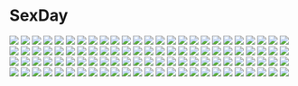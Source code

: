 # SexDay
![](https://konachan.com/jpeg/31d74c93dc4434e47e351a50725aa53f/Konachan.com%20-%20201231%20book%20brown_hair%20dress%20green_eyes%20headdress%20hiroe_rei%20paper%20scan.jpg)
![](https://konachan.com/image/3087e36492cfdaf8a13849a3b2830f89/Konachan.com%20-%20258679%202girls%20animal%20butterfly%20douyougen%20dress%20gray_eyes%20gray_hair%20long_hair%20original%20short_hair%20sleeping%20water%20white_hair%20wink.jpg)
![](https://konachan.com/image/a27088150e0f998f225dcaade0903899/Konachan.com%20-%2061122%20hatsune_miku%20kabayaki_unagi%20maid%20vocaloid%20yellow.jpg)
![](https://konachan.com/image/ccbb18a69ffd4f6c5a9cccba56b69664/Konachan.com%20-%20214870%20animal_ears%20ass%20barefoot%20fang%20foxgirl%20granblue_fantasy%20long_hair%20panties%20red_eyes%20tail%20thighhighs%20underwear%20yuel_%28granblue_fantasy%29.jpg)
![](https://konachan.com/jpeg/8aaabf709b932fab7b3054155e072409/Konachan.com%20-%20267283%205240mosu%20breast_hold%20breasts%20close%20game_cg%20long_hair%20natsuiro_koi_uta%20nipples%20no_bra%20open_shirt%20ponytail%20purple_eyes%20purple_hair%20takanashi_hikaru.jpg)
![](https://konachan.com/jpeg/56fd52bb04c5e8312709cd6e301b7656/Konachan.com%20-%20274065%20annin_doufu%20blonde_hair%20blush%20bow%20idolmaster%20idolmaster_cinderella_girls%20jougasaki_rika%20loli%20long_hair%20thighhighs%20yellow_eyes.jpg)
![](https://konachan.com/jpeg/c3c6b229bf21c253506a4ab71c1b148e/Konachan.com%20-%206814%20allen_walker%20d.gray-man%20dark%20kanda_yuu%20lavi.jpg)
![](https://konachan.com/jpeg/18d7631c4f321b29333bd4aba5e5107c/Konachan.com%20-%20191136%202girls%20animal%20bird%20black_hair%20blue_eyes%20blush%20bow%20cozyquilt%20feathers%20food%20fruit%20headphones%20phone%20red_eyes%20red_hair%20scarf%20snow%20twintails%20wink%20winter.jpg)
![](https://konachan.com/image/476628e7ac84909841384e0e563d9652/Konachan.com%20-%2092348%20animal_ears%20blonde_hair%20breasts%20catgirl%20censored%20green_eyes%20nipples%20nokoppa%20original%20pussy%20spread_legs%20spread_pussy%20tagme%20tail.jpg)
![](https://konachan.com/image/c845b6c704283bac787b318a5c38a792/Konachan.com%20-%20136078%20breasts%20brown_hair%20nipples%20no_bra%20open_shirt%20original%20panties%20panty_pull%20penis%20pubic_hair%20pussy%20school_uniform%20sex%20tears%20uncensored%20underwear.jpg)
![](https://konachan.com/image/0d6ba9f76c77207f28bb4c7aece9ced1/Konachan.com%20-%2024298%20green%20nishimata_aoi.jpg)
![](https://konachan.com/jpeg/7915da1ba24055adeec2f694558f8611/Konachan.com%20-%20198287%20black_hair%20brown_eyes%20gray%20katahira_masashi%20long_hair%20original%20swimsuit.jpg)
![](https://konachan.com/image/8ec6b33e67574a4fe700622a43d3db34/Konachan.com%20-%20103957%20blonde_hair%20garter_belt%20gun%20hat%20mahou_shoujo_madoka_magica%20thighhighs%20tomoe_mami%20weapon%20yellow_eyes.jpg)
![](https://konachan.com/image/a09d7e8c66aa1df729336ac65783db5c/Konachan.com%20-%20114853%20ama_ane%20blonde_hair%20bra%20breasts%20cleavage%20kikurage%20open_shirt%20panties%20pantyhose%20peassoft%20takashina_natsumi%20underwear%20undressing.jpg)
![](https://konachan.com/image/0d8c1cf4adf3c1dba34a0222d549b641/Konachan.com%20-%20282696%202girls%20bed%20bow%20breasts%20collar%20condom%20cum%20demon%20horns%20long_hair%20navel%20nipples%20no_bra%20nopan%20original%20pink_eyes%20stockings%20succubus%20wings%20y_umiharu.jpg)
![](https://konachan.com/image/291f2182df0bb92ef9afd5e93875bbe0/Konachan.com%20-%2053811%20galge.com%20japanese_clothes%20logo%20murata_taichi%20no_bra%20nopan%20open_shirt%20yukata.jpg)
![](https://konachan.com/image/c109ed7a058b20943636148beb74ec0e/Konachan.com%20-%2012352%20arcana%20blonde_hair%20breasts%20cleavage%20fairy%20pointed_ears%20taka_tony%20thighhighs%20wings.jpg)
![](https://konachan.com/image/8640d928bf2e4a30db705375189e53aa/Konachan.com%20-%20138386%20a_channel%20ichii_tooru%20kuroda_bb%20momoki_run%20nishi_yuuko%20tennoji_nagisa.jpg)
![](https://konachan.com/jpeg/478528b2c6f5d852ecf8dc89bd0f6de0/Konachan.com%20-%20254820%20animal_ears%20aruma_jiki%20blonde_hair%20blue_eyes%20breasts%20catgirl%20final_fantasy%20miqo%27te%20nipples%20no_bra%20shirt_lift%20tail%20uncensored%20undressing%20white.jpg)
![](https://konachan.com/jpeg/5bc191e60082357db81da2638ac22773/Konachan.com%20-%2087581%20black_eyes%20blush%20bra%20brown_hair%20ginichi%20kousaka_kyousuke%20male%20pajamas%20panties%20short_hair%20sleeping%20street_fighter%20tamura_manami%20underwear%20undressing.jpg)
![](https://konachan.com/image/e9779d33228a6890281e6e01fdc555e0/Konachan.com%20-%2079053%20red_eyes%20touhou%20yakumo_yukari.jpg)
![](https://konachan.com/image/2f88b416496f9a2123c96514f640ff10/Konachan.com%20-%207243%20animal%20apron%20bow%20brown_eyes%20brown_hair%20cat%20catgirl%20dress%20drink%20fang%20gagraphic%20logo%20long_hair%20maid%20nekoneko%20ribbons%20tears%20thighhighs%20watermark.jpg)
![](https://konachan.com/image/ad59432bac73d1654a9d2c11dba07043/Konachan.com%20-%2075470%20hatsune_miku%20kaida_michi%20twintails%20vocaloid.jpg)
![](https://konachan.com/jpeg/bcb61bad52d7b196cdf22294f5d7c341/Konachan.com%20-%2079293%20angel_ring%20breasts%20censored%20elbow_gloves%20fujii_sumika%20game_cg%20gloves%20moonstone%20nipples%20nopan%20sex%20tagme%20thighhighs.jpg)
![](https://konachan.com/jpeg/2edcff792763e7f9e3e46610c11e7cc2/Konachan.com%20-%2065745%20gun%20mecha%20mechagirl%20sky%20weapon.jpg)
![](https://konachan.com/image/c0a7a6e728b4abd2445d5d8e84af2ef4/Konachan.com%20-%20303314%20anthropomorphism%20azur_lane%20blush%20gray_hair%20long_hair%20navel%20nopan%20prinz_eugen_%28azur_lane%29%20yk_%28pixiv43531291%29.jpg)
![](https://konachan.com/image/e814ede8228ae180e06a901c9d220e95/Konachan.com%20-%20162634%20blue%20bou_nin%20dress%20original%20white_hair.jpg)
![](https://konachan.com/image/bf703b0f19c91caa732563a8bc94b11a/Konachan.com%20-%2024037%20anthropomorphism%20mac%20os-tan.jpg)
![](https://konachan.com/image/6151d0128076e6416b5087b1247cd176/Konachan.com%20-%20276718%20anthropomorphism%20atelier_yuu%20barefoot%20beach%20bikini%20brown_eyes%20brown_hair%20kaga_%28kancolle%29%20kantai_collection%20navel%20short_hair%20swimsuit%20water.jpg)
![](https://konachan.com/jpeg/aac3909fff134c7d8ab2d66136e5d367/Konachan.com%20-%20300307%20black_hair%20blush%20breasts%20brown_eyes%20censored%20ebido%20fellatio%20long_hair%20nude%20original%20penis.jpg)
![](https://konachan.com/image/1a54b8d76fc22cb0672670159c461dba/Konachan.com%20-%20217682%20all_male%20bicolored_eyes%20cropped%20hoodie%20kaneki_ken%20male%20mask%20petitster%20short_hair%20tokyo_ghoul%20white_hair.jpg)
![](https://konachan.com/image/b333700d11dac260727f0a7fd35094cb/Konachan.com%20-%20197596%20ayase_eri%20breast_hold%20breasts%20hoshizora_rin%20koizumi_hanayo%20kure_masahiro%20minami_kotori%20nipples%20nude%20sonoda_umi%20thighhighs%20toujou_nozomi%20yazawa_nico.jpg)
![](https://konachan.com/jpeg/c579d4169833c49d354652423648c24c/Konachan.com%20-%20230487%20bow%20brown_eyes%20brown_hair%20computer%20dress%20hewsack%20long_hair%20rin_%28shelter%29%20shelter%20waifu2x.jpg)
![](https://konachan.com/jpeg/9c7d76d04198f2cc3860abee06282386/Konachan.com%20-%20192519%202girls%20blush%20braids%20game_cg%20giga%20gray_hair%20long_hair%20nironiro%20panties%20pink_hair%20red_eyes%20ribbons%20school_uniform%20skirt%20sword%20underwear%20weapon.jpg)
![](https://konachan.com/image/d9acff214f98035f54edf0132d461141/Konachan.com%20-%20148577%20mahou_shoujo_madoka_magica%20tomoe_mami%20uousa.jpg)
![](https://konachan.com/image/5d7a39e85e5c2a893477a32ec3d5c256/Konachan.com%20-%20256042%20aqua_hair%20armor%20daidou_%28demitasse%29%20gloves%20green_eyes%20gun%20kick%20long_hair%20maria_traydor%20star_ocean%20weapon.jpg)
![](https://konachan.com/image/b30caa86605e393eb7408c45b165793e/Konachan.com%20-%20139092%20blue_eyes%20clouds%20eichisu%20green_hair%20hat%20landscape%20long_hair%20original%20scenic%20skirt%20sky%20wings.jpg)
![](https://konachan.com/jpeg/89b03441e7b99baed9f49cc1989b69d9/Konachan.com%20-%20266079%20blonde_hair%20boots%20dress%20fate_grand_order%20fate_%28series%29%20flowers%20grass%20headdress%20ko_31%20nero_claudius_%28fate%29%20short_hair%20thighhighs%20tree%20wedding_attire.jpg)
![](https://konachan.com/jpeg/f72218f36bf557557347b01144c27fb5/Konachan.com%20-%2052741%20artoria_pendragon_%28all%29%20fate_%28series%29%20fate_stay_night%20saber.jpg)
![](https://konachan.com/jpeg/d5f710966f97d270e2f56188f93205a9/Konachan.com%20-%20251278%20apron%20asama_riho%20ass%20blush%20breasts%20brown_hair%20game_cg%20green_eyes%20kazu_kakao%20kimi_ni_semaru_otome_no_lesson%20naked_apron%20ponytail%20short_hair.jpg)
![](https://konachan.com/image/d214ef0bff7fe5acb116ea1769eeff48/Konachan.com%20-%20167000%20aki_minoriko%20animal_ears%20arinu%20barefoot%20blonde_hair%20blush%20hat%20japanese_clothes%20red_eyes%20short_hair%20tail%20tears%20touhou%20underwear%20wink.jpg)
![](https://konachan.com/jpeg/671b8ba600a1818be6994092e82a6341/Konachan.com%20-%20237286%20akiyama_mio%20black_hair%20dress%20garter_belt%20hat%20k-on%21%20long_hair%20microphone%20nilitsu%20white.jpg)
![](https://konachan.com/jpeg/d159b329ac1d8c03feaac1bdf7c6a8cd/Konachan.com%20-%20271028%20animal_ears%20armor%20boots%20building%20cape%20clouds%20gloves%20group%20headdress%20hoodie%20long_hair%20moon%20night%20ruby_rose%20rwby%20sky%20spear%20sword%20watermark%20weapon.jpg)
![](https://konachan.com/jpeg/3a5907dbd370d77d9e05f870e69c2a09/Konachan.com%20-%20261279%20blue_hair%20brown_eyes%20clouds%20dress%20hat%20hinanawi_tenshi%20long_hair%20magic%20mifuru%20sky%20sword%20touhou%20weapon.jpg)
![](https://konachan.com/jpeg/91753928a6dced559e3749ec3237e718/Konachan.com%20-%20253450%20aqua_eyes%20blonde_hair%20breasts%20building%20elbow_gloves%20game_cg%20gloves%20harukaze_soft%20long_hair%20oozora_itsuki%20ribbons%20skirt%20sky%20thighhighs%20tree.jpg)
![](https://konachan.com/jpeg/53536aff519c7118742ed3fa5f5780f9/Konachan.com%20-%20231975%20anthropomorphism%20blonde_hair%20boots%20breasts%20censored%20green_eyes%20hat%20long_hair%20mukka%20navel%20nipples%20no_bra%20nopan%20pantyhose%20penis%20pussy%20shirt_lift%20signed.jpg)
![](https://konachan.com/image/a96fd39786126fcec00f3b007474544b/Konachan.com%20-%2073168%20hatsune_miku%20twintails%20vocaloid.jpg)
![](https://konachan.com/jpeg/34bdc79822b9a9ee0814548b8272f839/Konachan.com%20-%20291194%20anus%20ass%20blush%20bow%20brown_hair%20cameltoe%20game_cg%20green_eyes%20kiba_satoshi%20kinomiya_nanoka%20long_hair%20marmalade%20ponytail%20see_through%20skirt%20study_%C2%A7_steady.jpg)
![](https://konachan.com/image/9a640c96d801ced9630d922f07cba473/Konachan.com%20-%20104806%20aoi_ringo%20food%20game_cg%20green_eyes%20hoshi_no_ouji-kun%20qp%3Aflapper%20school_uniform%20tagme_%28artist%29%20twintails.jpg)
![](https://konachan.com/jpeg/f98ea34f300bf07a4f75e18d760550ab/Konachan.com%20-%2082626%20blue_eyes%20blue_hair%20clouds%20flowers%20hatsune_miku%20minami_haruya%20swimsuit%20twintails%20vocaloid%20water%20wet.jpg)
![](https://konachan.com/image/6cc4ad5d280d8216510d52ed3fe721bb/Konachan.com%20-%2049983%20akiyama_mio%20hirasawa_yui%20k-on%21%20kotobuki_tsumugi%20monster_hunter%20tainaka_ritsu.jpg)
![](https://konachan.com/jpeg/e4df545e569a93c159266418e96a4f67/Konachan.com%20-%20253572%20apron%20blue%20breasts%20brown_hair%20food%20green_eyes%20logo%20long_hair%20mask%20murakumo_%28senran_kagura%29%20ponytail%20samurai%20senran_kagura%20tagme_%28artist%29.jpg)
![](https://konachan.com/image/04365c3f59e9c6b5a636036d37acf70c/Konachan.com%20-%20176800%20bones%20flowers%20gray%20hellshock%20skull%20touhou%20umbrella.jpg)
![](https://konachan.com/jpeg/d0a6075b089b7c6a4bce546c5ee3c9dd/Konachan.com%20-%20273427%20apron%20bandage%20blood%20boots%20dress%20fang%20glasses%20gloves%20gray_hair%20group%20headdress%20knife%20kurot%20loli%20nurse%20paper%20pink_eyes%20red_eyes%20twintails%20watermark.jpg)
![](https://konachan.com/image/0729858603607a0347b401a4de992049/Konachan.com%20-%2020091%20ana_coppola%20ichigo_mashimaro%20itou_nobue%20vector.jpg)
![](https://konachan.com/image/e41436ee0f24b0cfd884e21899302372/Konachan.com%20-%208325%20miyafuji_miina%20onegai_twins%20onodera_karen.jpg)
![](https://konachan.com/image/82729e1c78ab9bab6bc394c73cfdb34d/Konachan.com%20-%2061331%20black_hair%20blush%20bow%20bra%20brown_eyes%20buriki%20headdress%20kneehighs%20loli%20long_hair%20navel%20pink_eyes%20skirt%20socks%20swimsuit%20twintails%20underwear%20undressing.jpg)
![](https://konachan.com/jpeg/3587df2e441e8e6b098e4e06620a0b4a/Konachan.com%20-%20238682%20aqua_eyes%20aqua_hair%20blush%20food%20fruit%20hatsune_miku%20inumine_aya%20long_hair%20strawberry%20tattoo%20twintails%20vocaloid.jpg)
![](https://konachan.com/jpeg/b77d84ff80dafe16a931959e078c7586/Konachan.com%20-%2074214%202girls%20blush%20feng%20hinata_ibuki%20hoshizora_e_kakaru_hashi%20nakatsugawa_ui%20naturalton%20orange_hair%20ryohka%20school_uniform%20thighhighs.jpg)
![](https://konachan.com/jpeg/00a760f825d5a212f6263bba434b7ec8/Konachan.com%20-%20132860%20amasaka_takashi%20game_cg%20koi_mekuri_clover%20niina_ayami.jpg)
![](https://konachan.com/image/540ca4c3394340ea41698f2a0e688e7d/Konachan.com%20-%2036444%20fate_testarossa%20mahou_shoujo_lyrical_nanoha%20shino_%28eefy%29%20takamachi_nanoha.jpg)
![](https://konachan.com/image/4dce15e0767f6d07b075cf1053cbaec1/Konachan.com%20-%2078064%20blush%20godees%20jufuku_miho%20monochrome%20short_hair%20signed%20to_aru_kagaku_no_railgun%20to_aru_majutsu_no_index.jpg)
![](https://konachan.com/jpeg/8ff9c2f7b35db03af624f44e7b313999/Konachan.com%20-%20124532%20akaikitsune%20animal_ears%20blonde_hair%20cherry_blossoms%20fan%20flowers%20foxgirl%20japanese_clothes%20original%20tail.jpg)
![](https://konachan.com/image/a616e9cdc58bf75d99c0f8d081d5b3f1/Konachan.com%20-%20205262%20alice_margatroid%20blonde_hair%20bow%20doll%20gun%20headband%20jan_%28lightdragoon%29%20long_hair%20red_eyes%20shanghai_doll%20short_hair%20touhou%20weapon.jpg)
![](https://konachan.com/jpeg/6236f833b36c52f410c12d0be4c9f106/Konachan.com%20-%20262081%20barefoot%20blonde_hair%20breasts%20dress%20fang%20gloves%20horns%20logo%20long_hair%20nanoless%20navel%20nipples%20nude%20pussy%20tail%20twintails%20uncensored%20watermark%20wink.jpg)
![](https://konachan.com/jpeg/11f003ac3241d8e9f3a1ea7df74d4d1e/Konachan.com%20-%20192723%20black_hair%20bodysuit%20food%20game_cg%20long_hair%20pocky%20purple_eyes%20ribbons%20skintight%20sky%20sprite%20suzumori%20tobisawa_misaki%20yuuki_itsuka.jpg)
![](https://konachan.com/image/d75ab5d4d1169fb6706f216982f80c03/Konachan.com%20-%20150589%20alice_margatroid%20emerane%20mage%20touhou.jpg)
![](https://konachan.com/jpeg/b5fc65503a3b65fe8f9f54d5f9a85314/Konachan.com%20-%20226768%20animal%20aqua_eyes%20aqua_hair%20bird%20boots%20clouds%20gloves%20hatsune_miku%20long_hair%20microphone%20navel%20skirt%20sky%20thighhighs%20twintails%20vocaloid%20waifu2x%20watermark.jpg)
![](https://konachan.com/jpeg/e195911a16329c959cde744e29c53a3f/Konachan.com%20-%20262330%20anna_%28tropical_liquor%29%20anus%20ass%20blonde_hair%20blush%20breasts%20censored%20game_cg%20green_eyes%20nipples%20pussy%20sayori%20short_hair%20tentacle_games%20tropical_liquor.jpg)
![](https://konachan.com/jpeg/7be9c93ec6ae29a420f2d208eea2a068/Konachan.com%20-%2032513%20all_male%20cowboy_bebop%20male%20silhouette%20spike_spiegel.jpg)
![](https://konachan.com/image/613118723a8735adca4e63fbb6d41b4e/Konachan.com%20-%20129908%20animal%20japanese_clothes%20kochiya_sanae%20miko%20moriya_suwako%20rope%20serizawa_mutsuki%20snake%20touhou%20yasaka_kanako.jpg)
![](https://konachan.com/jpeg/ec7936e3285a325443329b9080f6948a/Konachan.com%20-%20129345%20building%20game_cg%20giga%20hotchkiss%20nobody%20rooftop%20scenic.jpg)
![](https://konachan.com/jpeg/0a4efdd8a7ee805b2d26db2ecef2f0a7/Konachan.com%20-%20176124%20bed%20breasts%20chiri_%28atlanta%29%20chuablesoft%20game_cg%20long_hair%20minamori_hime%20nipples%20purple_eyes%20purple_hair%20wagaya_no_himegami-sama%21.jpg)
![](https://konachan.com/image/577a49c789b009e4c2c8bf08f4ed05c6/Konachan.com%20-%20145665%20blonde_hair%20bow%20crying%20dress%20flandre_scarlet%20hat%20jpeg_artifacts%20long_hair%20magic%20tears%20tomon_%28slash0410%29%20touhou%20vampire%20wings.jpg)
![](https://konachan.com/image/16e73de216a7e84e8acd591d19d4587c/Konachan.com%20-%2017527%20aqua_eyes%20aqua_hair%20beach%20kuroki_manatsu%20twintails%20uta-kata%20water.jpg)
![](https://konachan.com/image/fa0241368e71c04be5cf0c287f736769/Konachan.com%20-%20153769%202girls%20animal_ears%20atomix%20blonde_hair%20blue_eyes%20breasts%20brown_hair%20honda_tohru%20long_hair%20navel%20no_bra%20nude%20short_hair%20sohma_kisa%20tail%20yuri.jpg)
![](https://konachan.com/image/386ab38715727c2dbea33cb3d279b52f/Konachan.com%20-%20268366%20anthropomorphism%20blush%20breasts%20eyepatch%20kantai_collection%20orange_eyes%20purple_hair%20school_uniform%20short_hair%20thighhighs%20tie%20toshishikisai%20white.jpg)
![](https://konachan.com/image/0cc71930fa6b2c7a02cfdc9560885e51/Konachan.com%20-%20148295%20blush%20dress%20gloves%20headdress%20izayoi_sakuya%20knife%20maid%20merontomari%20red_eyes%20short_hair%20touhou%20weapon%20white_hair.jpg)
![](https://konachan.com/image/7973cf9fe7e331f6d10877c94eb35ba3/Konachan.com%20-%20118009%20animal%20bird%20black_hair%20dress%20group%20hat%20leaves%20maribel_han%20short_hair%20shrine%20skirt%20socks%20stairs%20sword%20touhou%20tree%20usami_renko%20weapon%20white_hair.jpg)
![](https://konachan.com/image/62382de2e71a210ac4140ab269fa6289/Konachan.com%20-%2010151%20dreamsoft%20natural%20natural_another_one%20tsurugi_hagane.jpg)
![](https://konachan.com/jpeg/049acf334ae20fc0ddcbc11422feeb8c/Konachan.com%20-%20242544%20blonde_hair%20blush%20close%20fate_kaleid_liner_prisma_illya%20fate_%28series%29%20illyasviel_von_einzbern%20loli%20long_hair%20red_eyes%20servachok%20waifu2x.jpg)
![](https://konachan.com/jpeg/e6cdbd7992ad105ef1948b58a69fe557/Konachan.com%20-%20211450%20animal%20free%21%20nobody%20scenic%20underwater%20waifu2x%20water%20yuzhi.jpg)
![](https://konachan.com/jpeg/a738f099be3a4eaccc0ba75d73faad86/Konachan.com%20-%20167012%20fujita_konomi%20game_cg%20hearts_%28company%29%20long_hair%20natsume_eri%20necklace%20pantyhose%20pink_eyes%20purple_hair%20skirt.jpg)
![](https://konachan.com/image/b68112e6dd280d7e58106b32b9ee8afc/Konachan.com%20-%20132180%202girls%20dress%20kurodani_yamame%20kuro_suto_sukii%20mizuhashi_parsee%20monochrome%20pantyhose%20pointed_ears%20short_hair%20skirt%20touhou.jpg)
![](https://konachan.com/jpeg/fb0852eb88407233a3b087cee479f0ee/Konachan.com%20-%20198564%20armor%20blonde_hair%20dress%20hkj0230%20long_hair%20original%20pixiv_fantasia%20thighhighs.jpg)
![](https://konachan.com/image/e12f27067a0d46d43141d37735b24c44/Konachan.com%20-%20230962%20animal%20apron%20blush%20heart%20kiss%20nobody%20original%20signed%20tie%20yutaka_kana.jpg)
![](https://konachan.com/jpeg/5381cda358dc9be8635e9e92d69d6424/Konachan.com%20-%20198773%20barefoot%20black_hair%20blue_eyes%20blush%20breasts%20censored%20cum%20fellatio%20gloves%20handjob%20long_hair%20mercurymaster%20nipples%20penis%20pussy%20sex%20spread_legs.jpg)
![](https://konachan.com/jpeg/6e36bacbbebcfa7e4081c9c6b3eb9c0b/Konachan.com%20-%20271460%20aqua_eyes%20blonde_hair%20bowsette%20breasts%20choker%20cleavage%20close%20crown%20fire%20gradient%20horns%20pointed_ears%20ponytail%20red%20signed%20super_mario_bros.jpg)
![](https://konachan.com/jpeg/b6ffafd881bd1c1aecc137f8ea06540e/Konachan.com%20-%20178392%20dress%20green_hair%20hatsune_miku%20long_hair%20shuzi%20twintails%20vocaloid.jpg)
![](https://konachan.com/image/149ebf13ffbeffbd8e4bae0224f0ec19/Konachan.com%20-%20153650%20ass%20black_eyes%20black_hair%20blush%20breasts%20cleavage%20gloves%20headdress%20jpeg_artifacts%20no_bra%20original%20panties%20pointed_ears%20underboob%20underwear.jpg)
![](https://konachan.com/jpeg/706f93cbd2de34004addc02235b77630/Konachan.com%20-%20303432%20bell%20blue_eyes%20bow%20breasts%20catgirl%20game_cg%20long_hair%20nekopara%20nipples%20nopan%20penis%20pussy%20sayori%20sex%20skirt%20socks%20tail%20twintails%20wet%20white_hair.jpg)
![](https://konachan.com/image/176bdc181afb379522e43d55ef283b3b/Konachan.com%20-%2021866%20azumanga_daioh%20cosplay%20final_fantasy%20final_fantasy_x%20final_fantasy_x-2%20parody%20tanizaki_yukari.jpg)
![](https://konachan.com/image/6790c4f358f63828328f0dc981a78518/Konachan.com%20-%2044584%20blonde_hair%20bow%20green_eyes%20hina_ichigo%20kirakishou%20rozen_maiden.jpg)
![](https://konachan.com/jpeg/340b30f473d4996e83ebdebda7fc6d52/Konachan.com%20-%20247441%20aether_foundation_employee%20blue_hair%20blush%20breasts%20gloves%20gray%20hat%20pokemon%20short_hair%20shorts%20snowcanvas%20yellow_eyes.jpg)
![](https://konachan.com/image/f37ffd0c2e2ec2db61acaceaa340a5c6/Konachan.com%20-%20252552%20ass%20breasts%20car%20dark_skin%20gray_eyes%20gray_hair%20long_hair%20maken-ki%21%20no_bra%20pack_er_5%20panties%20ponytail%20pussy%20see_through%20underboob%20underwear%20water%20wet.jpg)
![](https://konachan.com/image/10b64a1079f8610e07e6cc25a246f005/Konachan.com%20-%20250355%20building%20city%20clouds%20miso_katsu%20nobody%20original%20scenic%20sky%20water.jpg)
![](https://konachan.com/image/99938b7a8d72a7fda63da2a5a47a10a7/Konachan.com%20-%20294003%20anthropomorphism%20azur_lane%20blood%20formidable_%28azur_lane%29%20nude%20penis%20pussy%20rak_%28kuraga%29%20red_eyes%20sex%20twintails%20uncensored.jpg)
![](https://konachan.com/image/3df67b77ec3bf4c7acdae394b9827828/Konachan.com%20-%20194485%20sengoku_basara%20world%27s_end_dancehall_%28vocaloid%29.jpg)
![](https://konachan.com/jpeg/aae37c84f49633e94a83622180fc5d9f/Konachan.com%20-%20293426%20breasts%20censored%20game_cg%20itsuki_shima%20navel%20nude%20orc_soft%20pubic_hair%20sex%20shikijou_kyoudan%20short_hair%20sumeragi_kohaku.jpg)
![](https://konachan.com/jpeg/90cd6d6417776ab5bef96da910b71fed/Konachan.com%20-%20194642%20breasts%20brown_eyes%20hijiri_byakuren%20nipples%20nude%20purple_hair%20sword%20touhou%20uriah-oyu%20weapon.jpg)
